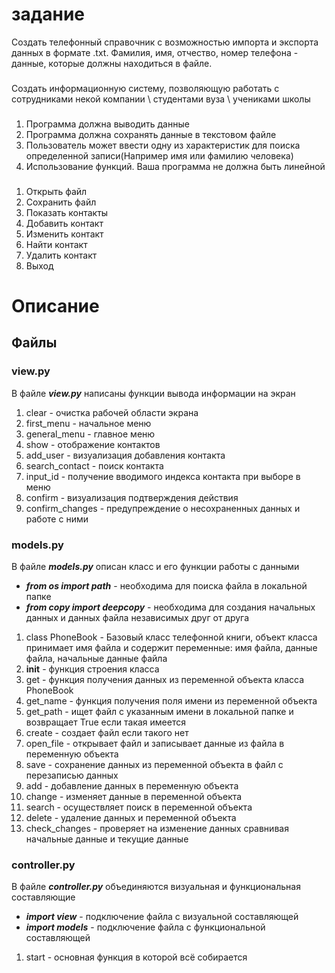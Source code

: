 # задание 

Создать телефонный справочник с возможностью импорта
и экспорта данных в формате .txt. Фамилия, имя, отчество,
номер телефона - данные, которые должны находиться в файле.
###
Создать информационную систему, позволяющую работать с 
сотрудниками некой компании \ студентами вуза \ учениками школы
###
1. Программа должна выводить данные
2. Программа должна сохранять данные в текстовом файле
3. Пользователь может ввести одну из характеристик для поиска определенной записи(Например имя или фамилию человека)
4. Использование функций. Ваша программа не должна быть линейной
###
1. Открыть файл
2. Сохранить файл
3. Показать контакты
4. Добавить контакт
5. Изменить контакт
6. Найти контакт
7. Удалить контакт
8. Выход

# Описание
## Файлы
### view.py
В файле ***view.py*** написаны функции вывода информации на экран
1. clear - очистка рабочей области экрана
2. first_menu - начальное меню
3. general_menu - главное меню
4. show - отображение контактов
5. add_user - визуализация добавления контакта 
6. search_contact - поиск контакта
7. input_id - получение вводимого индекса контакта при выборе в меню
8. confirm - визуализация подтверждения действия
9. confirm_changes - предупреждение о несохраненных данных и работе с ними

### models.py
В файле ***models.py*** описан класс и его функции работы с данными

* **_from os import path_** - необходима для поиска файла в локальной папке
* **_from copy import deepcopy_** - необходима для создания начальных данных и данных файла независимых друг от друга
1. class PhoneBook - Базовый класс телефонной книги, объект класса принимает имя файла 
и содержит переменные: имя файла, данные файла, начальные данные файла 
2. __init__ - функция строения класса
3. get - функция получения данных из переменной объекта класса PhoneBook
4. get_name - функция получения поля имени из переменной объекта
5. get_path - ищет файл с указанным имени в локальной папке и возвращает True если такая имеется
6. create - создает файл если такого нет
7. open_file - открывает файл и записывает данные из файла в переменную объекта
8. save - сохранение данных из переменной объекта в файл с перезаписью данных
9. add - добавление данных в переменную объекта
10. change - изменяет данные в переменной объекта
11. search - осуществляет поиск в переменной объекта
12. delete - удаление данных и переменной объекта
13. check_changes - проверяет на изменение данных сравнивая начальные данные и текущие данные

### controller.py
В файле ***controller.py*** объединяются визуальная и функциональная составляющие
* **_import view_** - подключение файла с визуальной составляющей
* **_import models_** - подключение файла с функциональной составляющей
1. start - основная функция в которой всё собирается